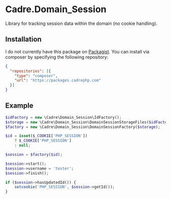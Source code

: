 # Cadre.Domain_Session

Library for tracking session data within the domain (no cookie handling).

## Installation

I do not currently have this package on [Packagist](https://packagist.org/). 
You can install via composer by specifying the following repository:

```json
{
  "repositories": [{
    "type": "composer",
    "url": "https://packages.cadrephp.com"
  }]
}
```

## Example

```php
$idFactory = new \Cadre\Domain_Session\IdFactory();
$storage = new \Cadre\Domain_Session\DomainSessionStorageFiles($idFactory, 'sessions');
$factory = new \Cadre\Domain_Session\DomainSessionFactory($storage);

$id = isset($_COOKIE['PHP_SESSION'])
    ? $_COOKIE['PHP_SESSION']
    : null;

$session = $factory($id);

$session->start();
$session->username = 'tester';
$session->finish();

if ($session->hasUpdatedId()) {
    setcookie('PHP_SESSION', $session->getId());
}
```
